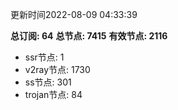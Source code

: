 更新时间2022-08-09 04:33:39

**总订阅: 64**
**总节点: 7415**
**有效节点: 2116**
- ssr节点: 1
- v2ray节点: 1730
- ss节点: 301
- trojan节点: 84
